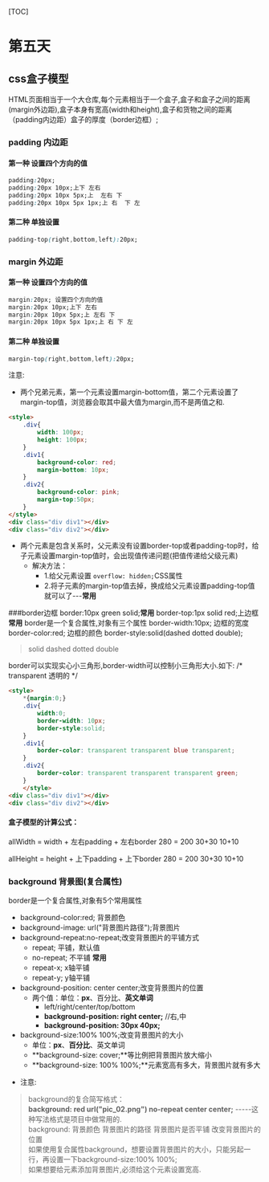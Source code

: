 [TOC]
# 第五天
## css盒子模型
HTML页面相当于一个大仓库,每个元素相当于一个盒子,盒子和盒子之间的距离(margin外边距),盒子本身有宽高(width和height),盒子和货物之间的距离（padding内边距）盒子的厚度（border边框）;
### padding  内边距
#### 第一种 设置四个方向的值
```css
padding:20px; 
padding:20px 10px;上下 左右 
padding:20px 10px 5px;上  左右 下
padding:20px 10px 5px 1px;上 右  下 左
```
####  第二种 单独设置
```css
padding-top(right,bottom,left):20px;
```

### margin 外边距
#### 第一种 设置四个方向的值
```css
margin:20px; 设置四个方向的值
margin:20px 10px;上下 左右
margin:20px 10px 5px;上 左右 下
margin:20px 10px 5px 1px;上 右 下 左
```
####  第二种 单独设置
```css
margin-top(right,bottom,left):20px;
```
注意:
* 两个兄弟元素，第一个元素设置margin-bottom值，第二个元素设置了margin-top值，浏览器会取其中最大值为margin,而不是两值之和.
```html
<style>
	.div{
		width: 100px;
		height: 100px;
	}
    .div1{
        background-color: red;
        margin-bottom: 10px;
    }
    .div2{
        background-color: pink;
        margin-top:50px;
    }
</style>
<div class="div div1"></div>
<div class="div div2"></div>
```

* 两个元素是包含关系时，父元素没有设置border-top或者padding-top时，给子元素设置margin-top值时，会出现值传递问题(把值传递给父级元素)
	- 解决方法：
		- 1.给父元素设置 `overflow: hidden;`CSS属性
		- 2.将子元素的margin-top值去掉，换成给父元素设置padding-top值就可以了---**常用**


###border边框
border:10px green solid;**常用**
border-top:1px solid red;上边框**常用**
 border是一个复合属性,对象有三个属性
border-width:10px; 边框的宽度
border-color:red; 边框的颜色
border-style:solid(dashed dotted double);
> solid dashed dotted double 

border可以实现实心小三角形,border-width可以控制小三角形大小.如下:
/* transparent 透明的 */
```html
<style>
	*{margin:0;}
	.div{
		width:0;
		border-width: 10px;
		border-style:solid;
	}
	.div1{
		border-color: transparent transparent blue transparent; 
	}
	.div2{
		border-color: transparent transparent transparent green;
	}
    </style>
<div class="div	div1"></div>
<div class="div	div2"></div>
```

#### **盒子模型的计算公式：**
allWidth =  width + 左右padding + 左右border
280  =              200              30+30          10+10

allHeight = height + 上下padding + 上下border
280  =              200              30+30          10+10

### background 背景图(复合属性)
border是一个复合属性,对象有5个常用属性
- background-color:red; 背景颜色
- background-image: url("背景图片路径");背景图片
- background-repeat:no-repeat;改变背景图片的平铺方式
	- repeat; 平铺，默认值
	- no-repeat; 不平铺 **常用**
	- repeat-x; x轴平铺
	- repeat-y; y轴平铺
- background-position: center center;改变背景图片的位置
	- 两个值：单位：**px**、百分比、**英文单词**
		- left/right/center/top/bottom
		- **background-position: right center;** //右,中
		- **background-position: 30px 40px;**
-  background-size:100% 100%;改变背景图片的大小
	- 单位：**px**、**百分比**、英文单词
	- **background-size: cover;**等比例把背景图片放大缩小
	- **background-size: 100% 100%;**元素宽高有多大，背景图片就有多大
* 注意:
> background的复合简写格式：  
> **background: red url("pic_02.png") no-repeat center center;** -----这种写法格式是项目中做常用的.  
> background: 背景颜色  背景图片的路径  背景图片是否平铺   改变背景图片的位置  
> 如果使用复合属性background，想要设置背景图片的大小，只能另起一行，再设置一下background-size:100% 100%;  
> 如果想要给元素添加背景图片,必须给这个元素设置宽高.  

